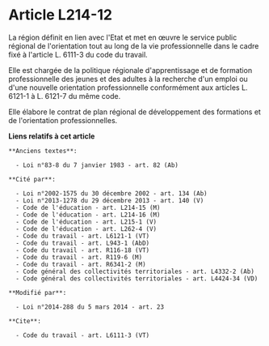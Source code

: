 # Article L214-12

La région définit en lien avec l'Etat et met en œuvre le service public régional de l'orientation tout au long de la vie
professionnelle dans le cadre fixé à l'article L. 6111-3 du code du travail. 

Elle est chargée de la politique régionale d'apprentissage et de formation professionnelle des jeunes et des adultes à la
recherche d'un emploi ou d'une nouvelle orientation professionnelle conformément aux articles L. 6121-1 à L. 6121-7 du même
code. 

Elle élabore le contrat de plan régional de développement des formations et de l'orientation professionnelles.

**Liens relatifs à cet article**

	**Anciens textes**:

	  - Loi n°83-8 du 7 janvier 1983 - art. 82 (Ab)

	**Cité par**:

	  - Loi n°2002-1575 du 30 décembre 2002 - art. 134 (Ab)
	  - Loi n°2013-1278 du 29 décembre 2013 - art. 140 (V)
	  - Code de l'éducation - art. L214-15 (M)
	  - Code de l'éducation - art. L214-16 (M)
	  - Code de l'éducation - art. L215-1 (V)
	  - Code de l'éducation - art. L262-4 (V)
	  - Code du travail - art. L6121-1 (VT)
	  - Code du travail - art. L943-1 (AbD)
	  - Code du travail - art. R116-18 (VT)
	  - Code du travail - art. R119-6 (M)
	  - Code du travail - art. R6341-2 (M)
	  - Code général des collectivités territoriales - art. L4332-2 (Ab)
	  - Code général des collectivités territoriales - art. L4424-34 (VD)

	**Modifié par**:

	  - Loi n°2014-288 du 5 mars 2014 - art. 23

	**Cite**:

	  - Code du travail - art. L6111-3 (VT)
